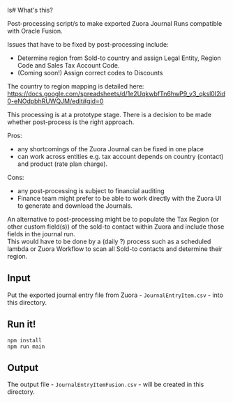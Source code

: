 ls# What's this?

Post-processing script/s to make exported Zuora Journal Runs compatible with Oracle Fusion.

Issues that have to be fixed by post-processing include:

* Determine region from Sold-to country and assign Legal Entity, Region Code and Sales Tax Account Code.
* (Coming soon!) Assign correct codes to Discounts

The country to region mapping is detailed here: https://docs.google.com/spreadsheets/d/1e2UqkwbfTn6hwP9_v3_qksl0I2id0-eNOdpbhRUWQJM/edit#gid=0

This processing is at a prototype stage. There is a decision to be made whether post-process is the right approach. 

Pros:

- any shortcomings of the Zuora Journal can be fixed in one place
- can work across entities e.g. tax account depends on country (contact) and product (rate plan charge).

Cons:

- any post-processing is subject to financial auditing
- Finance team might prefer to be able to work directly with the Zuora UI to generate and download the Journals.


An alternative to post-processing might be to populate the Tax Region (or other custom field(s)) of the sold-to contact within Zuora and include those fields in the journal run.  
This would have to be done by a (daily ?) process such as a scheduled lambda or Zuora Workflow to scan all Sold-to contacts and determine their region.



## Input

Put the exported journal entry file from Zuora - `JournalEntryItem.csv` - into this directory.

## Run it!

```shell
npm install
npm run main
```

## Output

The output file - `JournalEntryItemFusion.csv` - will be created in this directory.

